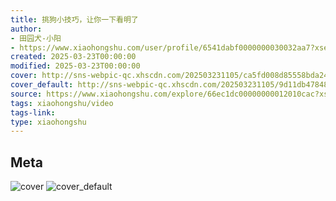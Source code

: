 ```yaml
---
title: 挑狗小技巧，让你一下看明了
author:
- 田园犬-小阳
- https://www.xiaohongshu.com/user/profile/6541dabf0000000030032aa7?xsec_token=undefined
created: 2025-03-23T00:00:00
modified: 2025-03-23T00:00:00
cover: http://sns-webpic-qc.xhscdn.com/202503231105/ca5fd008d85558bda24ca95777800420/1040g2sg317u8s0jqk4705pa1ravs6al7glq58ho!nc_n_webp_prv_1
cover_default: http://sns-webpic-qc.xhscdn.com/202503231105/9d11db4784835d9071a2f81856a0c35a/1040g2sg317u8s0jqk4705pa1ravs6al7glq58ho!nc_n_webp_mw_1
source: https://www.xiaohongshu.com/explore/66ec1dc00000000012010cac?xsec_token=AB3j401aMJjNQq0Fu8wYFZ_kS5haz2--h6h9H5BmirAKg=
tags: xiaohongshu/video
tags-link:
type: xiaohongshu
---
```


## Meta

![cover](http://sns-webpic-qc.xhscdn.com/202503231105/ca5fd008d85558bda24ca95777800420/1040g2sg317u8s0jqk4705pa1ravs6al7glq58ho!nc_n_webp_prv_1)
![cover_default](http://sns-webpic-qc.xhscdn.com/202503231105/9d11db4784835d9071a2f81856a0c35a/1040g2sg317u8s0jqk4705pa1ravs6al7glq58ho!nc_n_webp_mw_1)
